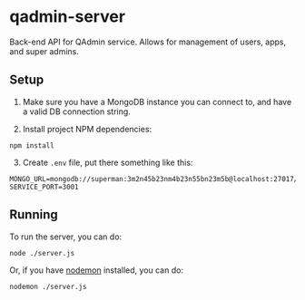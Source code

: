 # qadmin-server

Back-end API for QAdmin service. Allows for management of users, apps, and super admins.

## Setup

1. Make sure you have a MongoDB instance you can connect to, and have a valid DB connection string.

2. Install project NPM dependencies:

```shell
npm install
```

3. Create `.env` file, put there something like this:

```text
MONGO_URL=mongodb://superman:3m2n45b23nm4b23n55bn23m5b@localhost:27017/crypton
SERVICE_PORT=3001
```

## Running

To run the server, you can do:

```shell
node ./server.js
```

Or, if you have [nodemon](https://www.npmjs.com/package/nodemon) installed, you can do:

```shell
nodemon ./server.js
```
